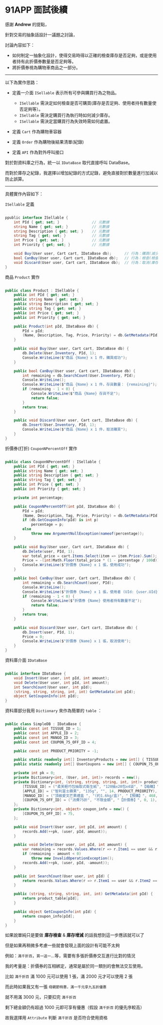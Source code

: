 # 91APP 面試後續

感謝 **Andrew** 的提點，

針對交易的抽象話設計一議題之討論，

討論內容如下：

 -  如何制定一抽象化設計，使得交易時得以正確的檢查庫存是否足夠，或是使用者持有此折價券數量是否足夠等。
 -  將折價券視為購物車商品之一部分。

---

以下為實作思路：

 - 定義一介面 `ISellable` 表示所有可參與購買行為之物品。
    - `ISellable` 需決定如何檢查是否可購買(庫存是否足夠、使用者持有數量使否足夠等）。
    - `ISellable` 需決定購買行為執行時如何減少庫存。
    - `ISellable` 需決定當購買行為失效時需如何處置。

 - 定義 `Cart` 作為購物車容器
 - 定義 `Order` 作為購物後結果清單(紀錄)
 - 定義 `API` 作為對外呼叫接口

對於對資料庫之行為，統一以 `IDataBase` 取代直接呼叫 DataBase。

而對於庫存之紀錄，我選擇以增加紀錄的方式記錄，避免直接對於數量進行加減以防止誤算。

---

具體實作內容如下：

`ISellable` 定義
```C#

ppublic interface ISellable {
    int PId { get; set; }               // 元數據
    string Name { get; set; }           // 元數據
    string Description { get; set; }    // 元數據
    string Tag { get; set; }            // 元數據
    int Price { get; set; }             // 元數據
    int Priority { get; set; }          // 元數據

    void Buy(User user, Cart cart, IDataBase db);      // 行為：購買(減少庫存)
    bool CanBuy(User user, Cart cart, IDataBase db);   // 行為：檢查(檢查庫存)
    void Discard(User user, Cart cart, IDataBase db);  // 行為：取消(庫存回朔)
}

```

商品 `Product` 實作
```C#

public class Product : ISellable {
    public int PId { get; set; }
    public string Name { get; set; }
    public string Description { get; set; }
    public string Tag { get; set; }
    public int Price { get; set; }
    public int Priority { get; set; }

    public Product(int pId, IDataBase db) {
        PId = pId;
        (Name, Description, Tag, Price, Priority) = db.GetMetadata(PId);
    }

    public void Buy(User user, Cart cart, IDataBase db) {
        db.Delete(User.Inventory, PId, 1);
        Console.WriteLine($"商品 {Name} x 1 件，購買成功");
    }

    public bool CanBuy(User user, Cart cart, IDataBase db) {
        int remaining = db.SearchCount(User.Inventory, PId);
        Console.WriteLine();
        Console.WriteLine($"商品 {Name} x 1 件，存貨數量： {remaining}");
        if (remaining - 1 < 0) {
            Console.WriteLine($"商品 {Name} 存貨不足");
            return false;
        }
        return true;
    }

    public void Discard(User user, Cart cart, IDataBase db) {
        db.Insert(User.Inventory, PId, 1);
        Console.WriteLine($"商品 {Name} x 1 件，取消購買");
    }
}

```

折價券(打折) `CouponNPercentOff` 實作
```C#

public class CouponNPercentOff : ISellable {
    public int PId { get; set; }
    public string Name { get; set; }
    public string Description { get; set; }
    public string Tag { get; set; }
    public int Price { get; set; }
    public int Priority { get; set; }

    private int percentage;

    public CouponNPercentOff(int pId, IDataBase db) {
        PId = pId;
        (Name, Description, Tag, Price, Priority) = db.GetMetadata(PId);
        if (db.GetCouponInfo(pId) is int p)
            percentage = p;
        else
            throw new ArgumentNullException(nameof(percentage));
    }

    public void Buy(User user, Cart cart, IDataBase db) {
        db.Delete(user, PId, 1);
        var total_price = cart.Items.Select(item => item.Price).Sum();
        Price = -(int)Math.Floor(total_price * (1 - percentage / 100d));
        Console.WriteLine($"折價券 {Name} x 1 張，使用成功");
    }

    public bool CanBuy(User user, Cart cart, IDataBase db) {
        int remaining = db.SearchCount(user, PId);
        Console.WriteLine();
        Console.WriteLine($"折價券 {Name} x 1 張，使用者 (UId: {user.UId}) 持有數量： {remaining}");
        if (remaining - 1 < 0) {
            Console.WriteLine($"折價券 {Name} 使用者持有數量不足");
            return false;
        }
        return true;
    }

    public void Discard(User user, Cart cart, IDataBase db) {
        db.Insert(user, PId, 1);
        Price = 0;
        Console.WriteLine($"折價券 {Name} x 1 張，取消使用");
    }
}

```

資料庫介面 `IDataBase`
```C#

public interface IDataBase {
	void Insert(User user, int pId, int amount);
	void Delete(User user, int pId, int amount);
	int SearchCount(User user, int pId);
	(string, string, string, int, int) GetMetadata(int pId);
	object GetCouponInfo(int pId);
}

```

資料庫部分我用 `Dictionary` 來作為簡單的 `table` ：
```C#

public class SimpleDB : IDataBase {
	public const int TISSUE_ID = 1;
	public const int APPLE_ID = 2;
	public const int MANGO_ID = 3;
	public const int COUPON_75_OFF_ID = 4;

	public const int PRODUCT_PRIORITY = -1;

	public static readonly int[] InventoryProducts = new int[] { TISSUE_ID, APPLE_ID, MANGO_ID, };
	public static readonly int[] UserCoupons = new int[] { COUPON_75_OFF_ID };

	private int pk = 0;
	private Dictionary<int, (User, int, int)> records = new();
	private Dictionary<int, (string, string, string, int, int)> product_table = new() {
		[TISSUE_ID] = ("柔芙輕巧包抽取式衛生紙", "120抽x20包x4袋", "【箱購】", 580, PRODUCT_PRIORITY),
		[APPLE_ID] = ("智利富士蘋果", "135g", "", 14, PRODUCT_PRIORITY),
		[MANGO_ID] = ("頂級愛文芒果禮盒 ", "(約1.6kg/盒)", "【預購】", 468, PRODUCT_PRIORITY),
		[COUPON_75_OFF_ID] = ("消費75折", "不限金額", "【折價券】", 0, 1),
	};
	private Dictionary<int, object> coupon_info = new() {
		[COUPON_75_OFF_ID] = 75,
	};

	public void Insert(User user, int pId, int amount) {
		records.Add(++pk, (user, pId, amount));
	}

	public void Delete(User user, int pId, int amount) {
		var remaining = records.Values.Where(r => r.Item1 == user && r.Item2 == pId).Select(r => r.Item3).Sum();
		if (remaining - amount < 0)
			throw new InvalidOperationException();
		records.Add(++pk, (user, pId, -amount));
	}

	public int SearchCount(User user, int pId) {
		return records.Values.Where(r => r.Item1 == user && r.Item2 == pId).Select(r => r.Item3).Sum();
	}

	public (string, string, string, int, int) GetMetadata(int pId) {
		return product_table[pId];
	}

	public object GetCouponInfo(int pId) {
		return coupon_info[pId];
	}
}

```

如果說單純只是要做 **庫存檢查** & **庫存增減** 的話我想到這一步應該就可以了

但是如果再稍微多考慮一些就會發現上面的設計有可能不太夠

例如：`滿千折百`，`買一送一`...等，需要有多張折價券交互進行比對的情況

我的考量是：折價券的互相綁定，通常是屬於同一類別的會無法交互使用。

比如 `滿千折百` 滿 1000 元可以使用 1 張，滿 2000 元才可以使用 2 張

而此時如果我又有一張 `母親節特惠，滿一千元享九五折優惠` 

就不用滿 3000 元，只要扣完 `滿千折百` 

剩下總金額仍有超過 1000 元即可享有優惠（假設 `滿千折百` 的優先序較高）

故我選擇用 `Attribute` 判斷 `滿千折百` 是否符合使用資格

